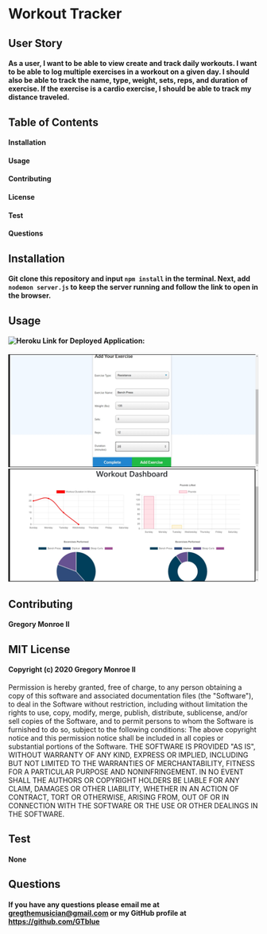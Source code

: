 # Workout Tracker


## User Story
#### As a user, I want to be able to view create and track daily workouts. I want to be able to log multiple exercises in a workout on a given day. I should also be able to track the name, type, weight, sets, reps, and duration of exercise. If the exercise is a cardio exercise, I should be able to track my distance traveled.

## Table of Contents

#### Installation
#### Usage
#### Contributing
#### License
#### Test
#### Questions

## Installation

#### Git clone this repository and input `npm install` in the terminal. Next, add `nodemon server.js` to keep the server running and follow the link to open in the browser.

## Usage

#### ![Heroku Link for Deployed Application:]("https://standard-workout-tracker.herokuapp.com/")

![workout-one](./Images/workout-one.jpg)
![workout-two](./Images/workout-two.jpg)

## Contributing
#### Gregory Monroe II

## MIT License
#### Copyright (c) 2020 Gregory Monroe II
Permission is hereby granted, free of charge, to any person obtaining a copy of this software and associated documentation files (the "Software"), to deal in the Software without restriction, including without limitation the rights to use, copy, modify, merge, publish, distribute, sublicense, and/or sell copies of the Software, and to permit persons to whom the Software is furnished to do so, subject to the following conditions:
The above copyright notice and this permission notice shall be included in all copies or substantial portions of the Software.
THE SOFTWARE IS PROVIDED "AS IS", WITHOUT WARRANTY OF ANY KIND, EXPRESS OR IMPLIED, INCLUDING BUT NOT LIMITED TO THE WARRANTIES OF MERCHANTABILITY, FITNESS FOR A PARTICULAR PURPOSE AND NONINFRINGEMENT. IN NO EVENT SHALL THE AUTHORS OR COPYRIGHT HOLDERS BE LIABLE FOR ANY CLAIM, DAMAGES OR OTHER LIABILITY, WHETHER IN AN ACTION OF CONTRACT, TORT OR OTHERWISE, ARISING FROM, OUT OF OR IN CONNECTION WITH THE SOFTWARE OR THE USE OR OTHER DEALINGS IN THE SOFTWARE.

## Test
#### None

## Questions
#### If you have any questions please email me at gregthemusician@gmail.com or my GitHub profile at https://github.com/GTblue
